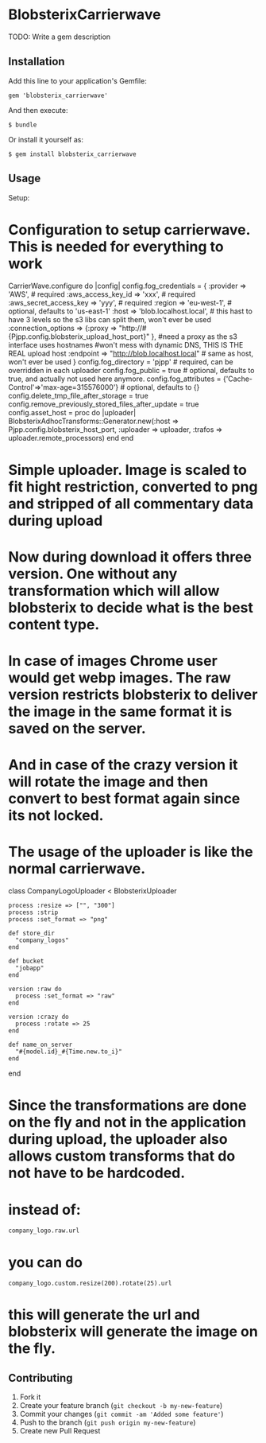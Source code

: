 # BlobsterixCarrierwave

TODO: Write a gem description

## Installation

Add this line to your application's Gemfile:

    gem 'blobsterix_carrierwave'

And then execute:

    $ bundle

Or install it yourself as:

    $ gem install blobsterix_carrierwave

## Usage

Setup:
  # Configuration to setup carrierwave. This is needed for everything to work
  CarrierWave.configure do |config|
    config.fog_credentials = {
      :provider               => 'AWS',                        # required
      :aws_access_key_id      => 'xxx',                        # required
      :aws_secret_access_key  => 'yyy',                        # required
      :region                 => 'eu-west-1',                  # optional, defaults to 'us-east-1'
      :host                   => 'blob.localhost.local',      # this hast to have 3 levels so the s3 libs can split them, won't ever be used
      :connection_options     => {:proxy => "http://#{Pjpp.config.blobsterix_upload_host_port}" }, #need a proxy as the s3 interface uses hostnames
                                                                                                   #won't mess with dynamic DNS, THIS IS THE REAL upload host
      :endpoint               => "http://blob.localhost.local" # same as host, won't ever be used
    }
    config.fog_directory  = 'pjpp'                     # required, can be overridden in each uploader
    config.fog_public     = true                                   # optional, defaults to true, and actually not used here anymore.
    config.fog_attributes = {'Cache-Control'=>'max-age=315576000'}  # optional, defaults to {}
    config.delete_tmp_file_after_storage = true
    config.remove_previously_stored_files_after_update = true
    config.asset_host = proc do |uploader|
      BlobsterixAdhocTransforms::Generator.new(:host => Pjpp.config.blobsterix_host_port, :uploader => uploader, :trafos => uploader.remote_processors)
    end
  end

  # Simple uploader. Image is scaled to fit hight restriction, converted to png and stripped of all commentary data during upload
  # Now during download it offers three version. One without any transformation which will allow blobsterix to decide what is the best content type.
  # In case of images Chrome user would get webp images. The raw version restricts blobsterix to deliver the image in the same format it is saved on the server.
  # And in case of the crazy version it will rotate the image and then convert to best format again since its not locked.
  # The usage of the uploader is like the normal carrierwave.
  class CompanyLogoUploader < BlobsterixUploader

    process :resize => ["", "300"]
    process :strip
    process :set_format => "png"

    def store_dir
      "company_logos"
    end

    def bucket
      "jobapp"
    end

    version :raw do
      process :set_format => "raw"
    end

    version :crazy do
      process :rotate => 25
    end
    
    def name_on_server
      "#{model.id}_#{Time.new.to_i}"
    end
  end

  # Since the transformations are done on the fly and not in the application during upload, the uploader also allows custom transforms that do not have to be hardcoded.
  # instead of:

    company_logo.raw.url

  # you can do

    company_logo.custom.resize(200).rotate(25).url

  # this will generate the url and blobsterix will generate the image on the fly.

## Contributing

1. Fork it
2. Create your feature branch (`git checkout -b my-new-feature`)
3. Commit your changes (`git commit -am 'Added some feature'`)
4. Push to the branch (`git push origin my-new-feature`)
5. Create new Pull Request
